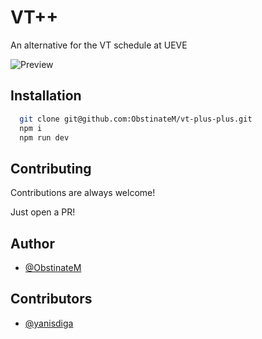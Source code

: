 # VT++

An alternative for the VT schedule at UEVE

![Preview](https://cdn.discordapp.com/attachments/618400681488941059/1016666932428148767/unknown.png)

## Installation

```bash
  git clone git@github.com:ObstinateM/vt-plus-plus.git
  npm i
  npm run dev
```

## Contributing

Contributions are always welcome!

Just open a PR!

## Author

- [@ObstinateM](https://www.github.com/ObstinateM)

## Contributors

- [@yanisdiga](https://github.com/yanisdiga)
